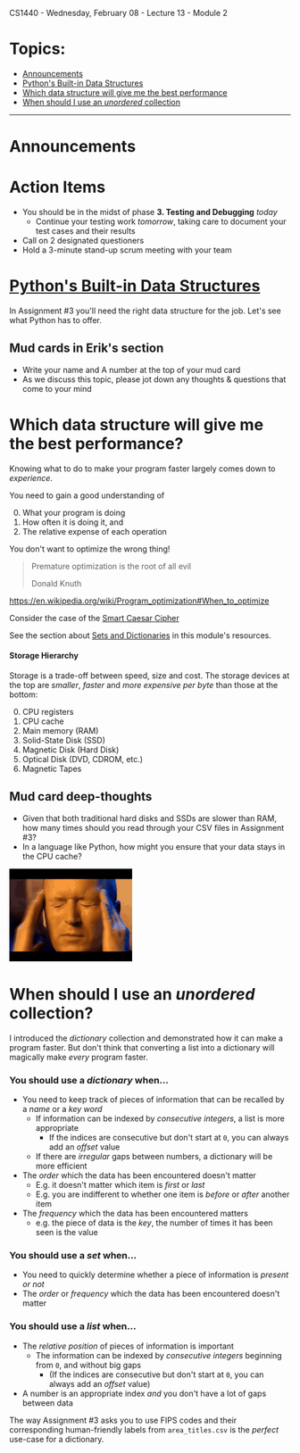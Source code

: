 CS1440 - Wednesday, February 08 - Lecture 13 - Module 2

# Topics:
* [Announcements](#announcements)
* [Python's Built-in Data Structures](#pythons-built-in-data-structures)
* [Which data structure will give me the best performance](#which-data-structure-will-give-me-the-best-performance)
* [When should I use an *unordered* collection](#when-should-i-use-an-unordered-collection)


------------------------------------------------------------
# Announcements


# Action Items

*   You should be in the midst of phase **3. Testing and Debugging** *today*
    *   Continue your testing work *tomorrow*, taking care to document your test cases and their results
*	Call on 2 designated questioners
*	Hold a 3-minute stand-up scrum meeting with your team



# [Python's Built-in Data Structures](../Python_builtin_data_structs.md)

In Assignment #3 you'll need the right data structure for the job.  Let's see what Python has to offer.

## Mud cards in Erik's section

*   Write your name and A number at the top of your mud card
*   As we discuss this topic, please jot down any thoughts & questions that come to your mind



# Which data structure will give me the best performance?

Knowing what to do to make your program faster largely comes down to *experience*.

You need to gain a good understanding of

0.  What your program is doing
1.  How often it is doing it, and
2.  The relative expense of each operation

You don't want to optimize the wrong thing!

> Premature optimization is the root of all evil
>
> Donald Knuth

https://en.wikipedia.org/wiki/Program_optimization#When_to_optimize

Consider the case of the [Smart Caesar Cipher](./36-smart_caesar/README.md)

See the section about [Sets and Dictionaries](../Python_builtin_data_structs.md#sets-and-dictionaries) in this module's resources.


#### Storage Hierarchy

Storage is a trade-off between speed, size and cost.  The storage devices at the top are *smaller*, *faster* and *more expensive per byte* than those at the bottom:

0. CPU registers
1. CPU cache
2. Main memory (RAM)
3. Solid-State Disk (SSD)
4. Magnetic Disk (Hard Disk)
5. Optical Disk (DVD, CDROM, etc.)
6. Magnetic Tapes


## Mud card deep-thoughts

*   Given that both traditional hard disks and SSDs are slower than RAM, how many times should you read through your CSV files in Assignment #3?
*   In a language like Python, how might you ensure that your data stays in the CPU cache?

![./36-head-explode-headache.gif](./36-head-explode-headache.gif "Hmm... hmmmmmmm...")



# When should I use an *unordered* collection?

I introduced the *dictionary* collection and demonstrated how it can make a program faster.  But don't think that converting a list into a dictionary will magically make *every* program faster.

### You should use a *dictionary* when...

*   You need to keep track of pieces of information that can be recalled by a *name* or a *key word*
    *   If information can be indexed by *consecutive integers*, a list is more appropriate
        *   If the indices are consecutive but don't start at `0`, you can always add an *offset* value
    *   If there are *irregular* gaps between numbers, a dictionary will be more efficient
*   The *order* which the data has been encountered doesn't matter
    *   E.g. it doesn't matter which item is *first* or *last*
    *   E.g. you are indifferent to whether one item is *before* or *after* another item
*   The *frequency* which the data has been encountered matters
    *   e.g. the piece of data is the *key*, the number of times it has been seen is the value


### You should use a *set* when...

*   You need to quickly determine whether a piece of information is *present or not*
*   The *order* or *frequency* which the data has been encountered doesn't matter


### You should use a *list* when...

*   The *relative position* of pieces of information is important
    *   The information can be indexed by *consecutive integers* beginning from `0`, and without big gaps
        *   (If the indices are consecutive but don't start at `0`, you can always add an *offset* value)
*   A number is an appropriate index *and* you don't have a lot of gaps between data


The way Assignment #3 asks you to use FIPS codes and their corresponding human-friendly labels from `area_titles.csv` is the *perfect* use-case for a dictionary.



